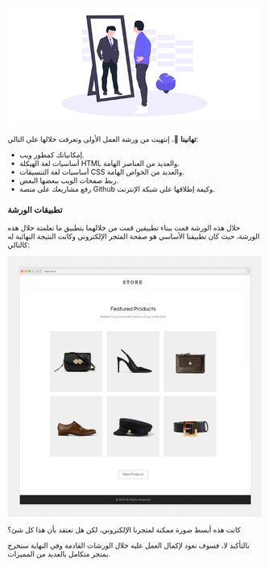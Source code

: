 ![image|486x500](./assets/vector.jpg) 

**تهانينا** :confetti_ball:، إنتهيت من ورشة العمل الأولى وتعرفت خلالها على التالي:

- إمكانياتك كمطور ويب.
- أساسيات لغة الهيكلة HTML والعديد من العناصر الهامة.
- أساسيات لغة التنسيقات CSS والعديد من الخواص الهامة.
- ربط  صفحات الويب ببعضها البعض.
- رفع مشاريعك على منصة Github وكيفة إطلاقها على شبكة الإنترنت.

### تطبيقات الورشة
خلال هذه الورشة قمت ببناء تطبيقين قمت من خلالهما بتطبيق ما تعلمتة خلال هذه الورشة، حيث كان تطبيقنا الأساسي هو صفحة المتجر الإلكتروني وكانت النتيجة النهائية له كالتالي:

![image|486x500](./assets/img.jpg) 

كانت هذه أبسط صورة ممكنة لمتجرنا الإلكتروني، لكن هل تعتقد بأن هذا كل شئ؟

بالتأكيد لا، فسوف نعود لإكمال العمل عليه خلال الورشات القادمة وفي النهاية سنخرج بمتجر متكامل بالعديد من المميزات.